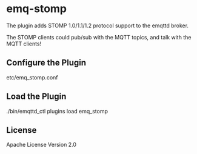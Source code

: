 
emq-stomp
=========

The plugin adds STOMP 1.0/1.1/1.2 protocol support to the emqttd broker.

The STOMP clients could pub/sub with the MQTT topics, and talk with the MQTT clients!

Configure the Plugin
--------------------

etc/emq_stomp.conf

Load the Plugin
---------------

./bin/emqttd_ctl plugins load emq_stomp

License
-------

Apache License Version 2.0

